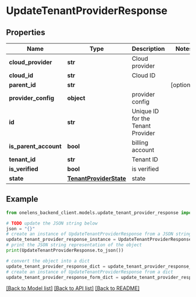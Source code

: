 # UpdateTenantProviderResponse


## Properties

Name | Type | Description | Notes
------------ | ------------- | ------------- | -------------
**cloud_provider** | **str** | Cloud provider | 
**cloud_id** | **str** | Cloud ID | 
**parent_id** | **str** |  | [optional] 
**provider_config** | **object** | provider config | 
**id** | **str** | Unique ID for the Tenant Provider | 
**is_parent_account** | **bool** | billing account | 
**tenant_id** | **str** | Tenant ID | 
**is_verified** | **bool** | is verified | 
**state** | [**TenantProviderState**](TenantProviderState.md) | state | 

## Example

```python
from onelens_backend_client.models.update_tenant_provider_response import UpdateTenantProviderResponse

# TODO update the JSON string below
json = "{}"
# create an instance of UpdateTenantProviderResponse from a JSON string
update_tenant_provider_response_instance = UpdateTenantProviderResponse.from_json(json)
# print the JSON string representation of the object
print(UpdateTenantProviderResponse.to_json())

# convert the object into a dict
update_tenant_provider_response_dict = update_tenant_provider_response_instance.to_dict()
# create an instance of UpdateTenantProviderResponse from a dict
update_tenant_provider_response_form_dict = update_tenant_provider_response.from_dict(update_tenant_provider_response_dict)
```
[[Back to Model list]](../README.md#documentation-for-models) [[Back to API list]](../README.md#documentation-for-api-endpoints) [[Back to README]](../README.md)


